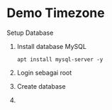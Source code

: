 # Demo Timezone 


Setup Database

1. Install database MySQL

    ```
   apt install mysql-server -y
    ```

2. Login sebagai root

3. Create database

4.

